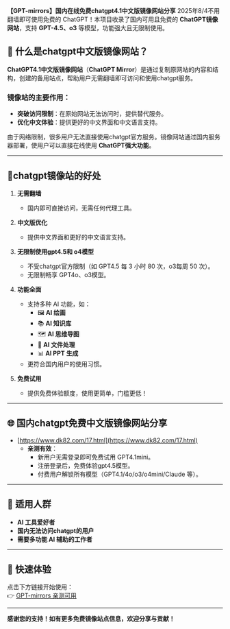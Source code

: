 **【GPT-mirrors】国内在线免费chatgpt4.1中文版镜像网站分享**
2025年8/4不用翻墙即可使用免费的 ChatGPT！本项目收录了国内可用且免费的 **ChatGPT镜像网站**，支持 **GPT-4.5、o3** 等模型，功能强大且无限制使用。

## 📌 什么是chatgpt中文版镜像网站？  
**ChatGPT4.1中文版镜像网站**（**ChatGPT Mirror**）是通过复制原网站的内容和结构，创建的备用站点，帮助用户无需翻墙即可访问和使用chatgpt服务。  

### 镜像站的主要作用：  
- **突破访问限制**：在原始网站无法访问时，提供替代服务。  
- **优化中文体验**：提供更好的中文界面和中文语言支持。  

由于网络限制，很多用户无法直接使用chatgpt官方服务。镜像网站通过国内服务器部署，使用户可以直接在线使用 **ChatGPT强大功能**。

---

## 🚀chatgpt镜像站的好处  

1. **无需翻墙**  
   - 国内即可直接访问，无需任何代理工具。  

2. **中文版优化**  
   - 提供中文界面和更好的中文语言支持。  

3. **无限制使用gpt4.5和 o4模型**  
   - 不受chatgpt官方限制（如 GPT4.5 每 3 小时 80 次，o3每周 50 次）。  
   - 无限制畅享 GPT4o、o3模型。  

4. **功能全面**  
   - 支持多种 AI 功能，如：  
     - 🖼 **AI 绘画**  
     - 📚 **AI 知识库**  
     - 🗺 **AI 思维导图**  
     - 📄 **AI 文件处理**  
     - 📊 **AI PPT 生成**  
   - 更符合国内用户的使用习惯。  

5. **免费试用**  
   - 提供免费体验额度，使用更简单，门槛更低！  

---

## 🌐 国内chatgpt免费中文版镜像网站分享  

- [https://www.dk82.com/17.html](https://www.dk82.com/17.html)  
   - **亲测有效**：  
     - 新用户无需登录即可免费试用 GPT4.1mini。  
     - 注册登录后，免费体验gpt4.5模型。  
     - 付费用户解锁所有模型（GPT4.1/4o/o3/o4mini/Claude 等）。  

---

## 📢 适用人群  
- **AI 工具爱好者**  
- **国内无法访问chatgpt的用户**  
- **需要多功能 AI 辅助的工作者**  

---

## 🔗 快速体验  
点击下方链接开始使用：  
👉 [GPT-mirrors 亲测可用](https://www.dk82.com/17.html)

---

**感谢您的支持！如有更多免费镜像站点信息，欢迎分享与贡献！**  
